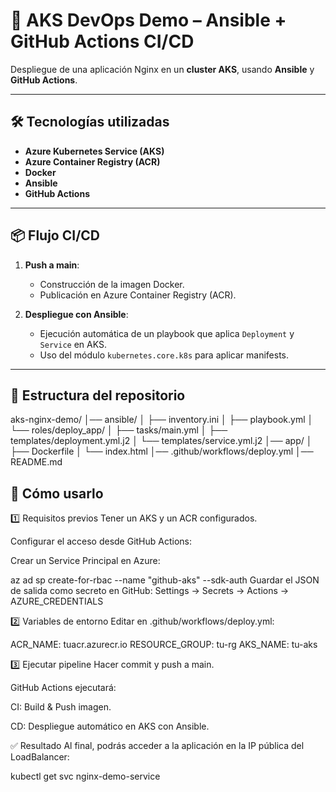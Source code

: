 # 🚀 AKS DevOps Demo – Ansible + GitHub Actions CI/CD

Despliegue de una aplicación Nginx en un **cluster AKS**, usando **Ansible** y **GitHub Actions**.

---

## 🛠 Tecnologías utilizadas
- **Azure Kubernetes Service (AKS)**
- **Azure Container Registry (ACR)**
- **Docker**
- **Ansible**
- **GitHub Actions**

---

## 📦 Flujo CI/CD
1. **Push a main**:
   - Construcción de la imagen Docker.
   - Publicación en Azure Container Registry (ACR).

2. **Despliegue con Ansible**:
   - Ejecución automática de un playbook que aplica `Deployment` y `Service` en AKS.
   - Uso del módulo `kubernetes.core.k8s` para aplicar manifests.

---

## 📂 Estructura del repositorio

aks-nginx-demo/
│── ansible/
│ ├── inventory.ini
│ ├── playbook.yml
│ └── roles/deploy_app/
│ ├── tasks/main.yml
│ ├── templates/deployment.yml.j2
│ └── templates/service.yml.j2
│── app/
│ ├── Dockerfile
│ └── index.html
│── .github/workflows/deploy.yml
│── README.md

## 🚀 Cómo usarlo

1️⃣ Requisitos previos
Tener un AKS y un ACR configurados.

Configurar el acceso desde GitHub Actions:

Crear un Service Principal en Azure:

az ad sp create-for-rbac --name "github-aks" --sdk-auth
Guardar el JSON de salida como secreto en GitHub:
Settings → Secrets → Actions → AZURE_CREDENTIALS

2️⃣ Variables de entorno
Editar en .github/workflows/deploy.yml:

ACR_NAME: tuacr.azurecr.io
RESOURCE_GROUP: tu-rg
AKS_NAME: tu-aks

3️⃣ Ejecutar pipeline
Hacer commit y push a main.

GitHub Actions ejecutará:

CI: Build & Push imagen.

CD: Despliegue automático en AKS con Ansible.

✅ Resultado
Al final, podrás acceder a la aplicación en la IP pública del LoadBalancer:

kubectl get svc nginx-demo-service